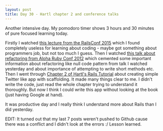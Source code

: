 ```yaml
---
layout: post
title: Day 30 - Hartl chapter 2 and conference talks
---
```

Another intensive day. My pomodoro timer shows 3 hours and 30 minutes of pure focused learning today.

Firstly I watched [this lecture from the RailsConf 2015](https://www.youtube.com/watch?v=aApmOZwdPqA) which I found completely useless for learning about coding - maybe got something about programmers job, but not too much I guess. Then I watched [this talk about refactoring from Aloha Ruby Conf 2012](https://www.youtube.com/watch?v=DC-pQPq0acs) which cemented some important information about refactoring like null code pattern from talk I watched yesterday and about importance of attempting to write short methods etc. Then I went through [Chapter 2 of Hartl's Rails Tutorial](https://www.railstutorial.org/book/toy_app) about creating simple Twitter like app with scaffolding. It made many things clear to me. I didn't write the code, just read the whole chapter trying to understand it thoroughly. But now I think I could write this app without looking at the book (just having Google at hand).

It was productive day and I really think I understand more about Rails than I did yesterday.

EDIT: It turned out that my last 7 posts weren't pushed to Github cause there was a conflict and I didn't look at the errors :/ Lesson learned.
